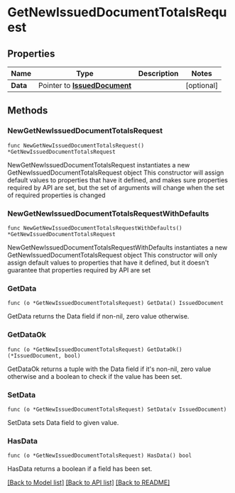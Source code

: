 # GetNewIssuedDocumentTotalsRequest

## Properties

Name | Type | Description | Notes
------------ | ------------- | ------------- | -------------
**Data** | Pointer to [**IssuedDocument**](IssuedDocument.md) |  | [optional] 

## Methods

### NewGetNewIssuedDocumentTotalsRequest

`func NewGetNewIssuedDocumentTotalsRequest() *GetNewIssuedDocumentTotalsRequest`

NewGetNewIssuedDocumentTotalsRequest instantiates a new GetNewIssuedDocumentTotalsRequest object
This constructor will assign default values to properties that have it defined,
and makes sure properties required by API are set, but the set of arguments
will change when the set of required properties is changed

### NewGetNewIssuedDocumentTotalsRequestWithDefaults

`func NewGetNewIssuedDocumentTotalsRequestWithDefaults() *GetNewIssuedDocumentTotalsRequest`

NewGetNewIssuedDocumentTotalsRequestWithDefaults instantiates a new GetNewIssuedDocumentTotalsRequest object
This constructor will only assign default values to properties that have it defined,
but it doesn't guarantee that properties required by API are set

### GetData

`func (o *GetNewIssuedDocumentTotalsRequest) GetData() IssuedDocument`

GetData returns the Data field if non-nil, zero value otherwise.

### GetDataOk

`func (o *GetNewIssuedDocumentTotalsRequest) GetDataOk() (*IssuedDocument, bool)`

GetDataOk returns a tuple with the Data field if it's non-nil, zero value otherwise
and a boolean to check if the value has been set.

### SetData

`func (o *GetNewIssuedDocumentTotalsRequest) SetData(v IssuedDocument)`

SetData sets Data field to given value.

### HasData

`func (o *GetNewIssuedDocumentTotalsRequest) HasData() bool`

HasData returns a boolean if a field has been set.


[[Back to Model list]](../README.md#documentation-for-models) [[Back to API list]](../README.md#documentation-for-api-endpoints) [[Back to README]](../README.md)


